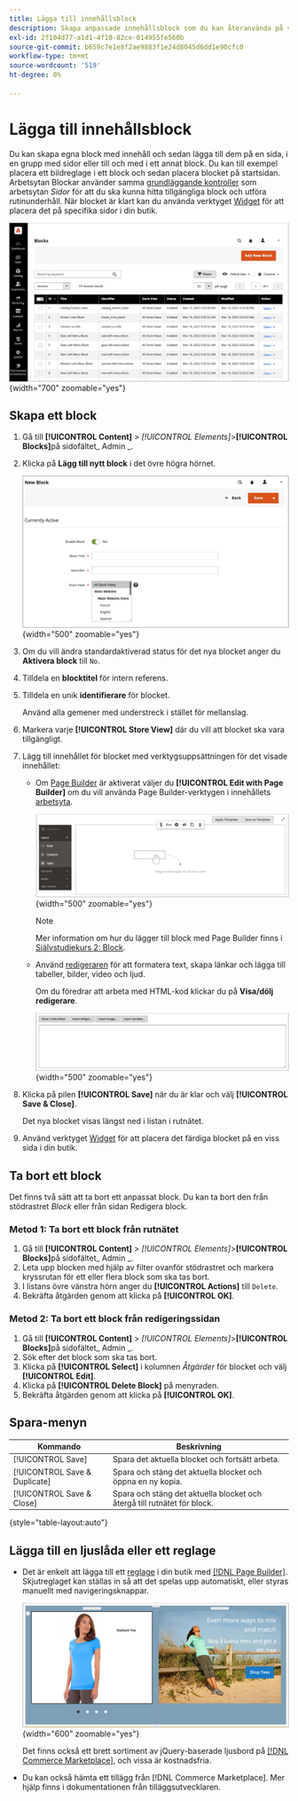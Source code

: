 ```yaml
---
title: Lägga till innehållsblock
description: Skapa anpassade innehållsblock som du kan återanvända på valfri sida eller i ett annat block.
exl-id: 2f104d77-a1d1-4f10-82ce-014955fe560b
source-git-commit: b659c7e1e8f2ae9883f1e24d8045d6dd1e90cfc0
workflow-type: tm+mt
source-wordcount: '519'
ht-degree: 0%

---
```


# Lägga till innehållsblock

Du kan skapa egna block med innehåll och sedan lägga till dem på en sida, i en grupp med sidor eller till och med i ett annat block. Du kan till exempel placera ett bildreglage i ett block och sedan placera blocket på startsidan. Arbetsytan Blockar använder samma [grundläggande kontroller](pages-workspace.md) som arbetsytan _Sidor_ för att du ska kunna hitta tillgängliga block och utföra rutinunderhåll. När blocket är klart kan du använda verktyget [Widget](widget-static-block.md) för att placera det på specifika sidor i din butik.

![På sidan Block visas ett rutnät med befintliga block](./assets/blocks-workspace.png){width="700" zoomable="yes"}

## Skapa ett block

1. Gå till **[!UICONTROL Content]** > _[!UICONTROL Elements]_>**[!UICONTROL Blocks]**&#x200B;på sidofältet_ Admin _.

1. Klicka på **Lägg till nytt block** i det övre högra hörnet.

   ![På sidan Nytt block visas alternativ och en innehållsyta](./assets/block-detail.png){width="500" zoomable="yes"}

1. Om du vill ändra standardaktiverad status för det nya blocket anger du **Aktivera block** till `No`.

1. Tilldela en **blocktitel** för intern referens.

1. Tilldela en unik **identifierare** för blocket.

   Använd alla gemener med understreck i stället för mellanslag.

1. Markera varje **[!UICONTROL Store View]** där du vill att blocket ska vara tillgängligt.

1. Lägg till innehållet för blocket med verktygsuppsättningen för det visade innehållet:

   - Om [Page Builder](../page-builder/introduction.md) är aktiverat väljer du **[!UICONTROL Edit with Page Builder]** om du vill använda Page Builder-verktygen i innehållets [arbetsyta](../page-builder/workspace.md).

     ![Arbetsytan i Page Builder](./assets/pb-workspace-block.png){width="500" zoomable="yes"}

     >[!NOTE]
     >
     >Mer information om hur du lägger till block med Page Builder finns i [Självstudiekurs 2: Block](../page-builder/2-blocks.md).

   - Använd [redigeraren](editor.md) för att formatera text, skapa länkar och lägga till tabeller, bilder, video och ljud.

     Om du föredrar att arbeta med HTML-kod klickar du på **Visa/dölj redigerare**.

     ![Blockredigerare (dold)](./assets/block-editor-hidden.png){width="500" zoomable="yes"}

1. Klicka på pilen **[!UICONTROL Save]** när du är klar och välj **[!UICONTROL Save & Close]**.

   Det nya blocket visas längst ned i listan i rutnätet.

1. Använd verktyget [Widget](widget-static-block.md) för att placera det färdiga blocket på en viss sida i din butik.

## Ta bort ett block

Det finns två sätt att ta bort ett anpassat block. Du kan ta bort den från stödrastret _Block_ eller från sidan Redigera block.

### Metod 1: Ta bort ett block från rutnätet

1. Gå till **[!UICONTROL Content]** > _[!UICONTROL Elements]_>**[!UICONTROL Blocks]**&#x200B;på sidofältet_ Admin _.
1. Leta upp blocken med hjälp av filter ovanför stödrastret och markera kryssrutan för ett eller flera block som ska tas bort.
1. I listans övre vänstra hörn anger du **[!UICONTROL Actions]** till `Delete`.
1. Bekräfta åtgärden genom att klicka på **[!UICONTROL OK]**.

### Metod 2: Ta bort ett block från redigeringssidan

1. Gå till **[!UICONTROL Content]** > _[!UICONTROL Elements]_>**[!UICONTROL Blocks]**&#x200B;på sidofältet_ Admin _.
1. Sök efter det block som ska tas bort.
1. Klicka på **[!UICONTROL Select]** i kolumnen _Åtgärder_ för blocket och välj **[!UICONTROL Edit]**.
1. Klicka på **[!UICONTROL Delete Block]** på menyraden.
1. Bekräfta åtgärden genom att klicka på **[!UICONTROL OK]**.

## Spara-menyn

| Kommando | Beskrivning |
|----------|----------- |
| [!UICONTROL Save] | Spara det aktuella blocket och fortsätt arbeta. |
| [!UICONTROL Save & Duplicate] | Spara och stäng det aktuella blocket och öppna en ny kopia. |
| [!UICONTROL Save & Close] | Spara och stäng det aktuella blocket och återgå till rutnätet för block. |

{style="table-layout:auto"}

## Lägga till en ljuslåda eller ett reglage

- Det är enkelt att lägga till ett [reglage](../page-builder/slider.md) i din butik med [[!DNL Page Builder]](../page-builder/introduction.md). Skjutreglaget kan ställas in så att det spelas upp automatiskt, eller styras manuellt med navigeringsknappar.

  ![Page Builder-reglage](./assets/pb-tutorial3-slider-tee-shirt-promo.png){width="600" zoomable="yes"}

  Det finns också ett brett sortiment av jQuery-baserade ljusbord på [[!DNL Commerce Marketplace]][1], och vissa är kostnadsfria.

- Du kan också hämta ett tillägg från [!DNL Commerce Marketplace]. Mer hjälp finns i dokumentationen från tilläggsutvecklaren.

[1]: https://marketplace.magento.com/extensions.html?q=lightbox
